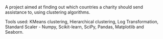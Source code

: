A project aimed at finding out which countries a charity should send assistance to, using clustering algorithms. 

Tools used: KMeans clustering, Hierarchical clustering, Log Transformation, Standard Scaler - Numpy, Scikit-learn, SciPy, Pandas, Matplotlib and Seaborn. 
